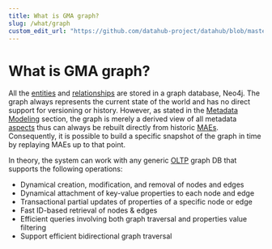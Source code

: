 ```yaml
---
title: What is GMA graph?
slug: /what/graph
custom_edit_url: "https://github.com/datahub-project/datahub/blob/master/docs/what/graph.md"
---
```


# What is GMA graph?

All the [entities](entity.md) and [relationships](relationship.md) are stored in a graph database, Neo4j.
The graph always represents the current state of the world and has no direct support for versioning or history.
However, as stated in the [Metadata Modeling](../modeling/metadata-model.md) section,
the graph is merely a derived view of all metadata [aspects](aspect.md) thus can always be rebuilt directly from historic [MAEs](mxe.md#metadata-audit-event-mae).
Consequently, it is possible to build a specific snapshot of the graph in time by replaying MAEs up to that point.

In theory, the system can work with any generic [OLTP](https://en.wikipedia.org/wiki/Online_transaction_processing) graph DB that supports the following operations:

- Dynamical creation, modification, and removal of nodes and edges
- Dynamical attachment of key-value properties to each node and edge
- Transactional partial updates of properties of a specific node or edge
- Fast ID-based retrieval of nodes & edges
- Efficient queries involving both graph traversal and properties value filtering
- Support efficient bidirectional graph traversal
